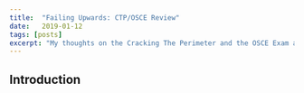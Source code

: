 ```yaml
---
title:  "Failing Upwards: CTP/OSCE Review"
date:   2019-01-12
tags: [posts]
excerpt: "My thoughts on the Cracking The Perimeter and the OSCE Exam and showing you must learn to walk before you can run."
---
```

Introduction
---
